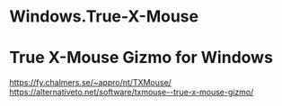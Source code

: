 # Windows.True-X-Mouse
# True X-Mouse Gizmo for Windows
https://fy.chalmers.se/~appro/nt/TXMouse/ https://alternativeto.net/software/txmouse--true-x-mouse-gizmo/

